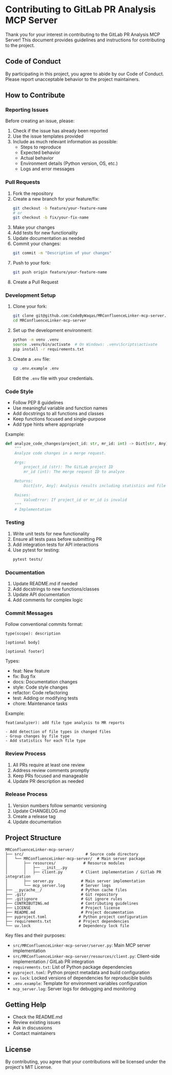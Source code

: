 # Contributing to GitLab PR Analysis MCP Server

Thank you for your interest in contributing to the GitLab PR Analysis MCP Server! This document provides guidelines and instructions for contributing to the project.

## Code of Conduct

By participating in this project, you agree to abide by our Code of Conduct. Please report unacceptable behavior to the project maintainers.

## How to Contribute

### Reporting Issues

Before creating an issue, please:
1. Check if the issue has already been reported
2. Use the issue templates provided
3. Include as much relevant information as possible:
   - Steps to reproduce
   - Expected behavior
   - Actual behavior
   - Environment details (Python version, OS, etc.)
   - Logs and error messages

### Pull Requests

1. Fork the repository
2. Create a new branch for your feature/fix:
   ```bash
   git checkout -b feature/your-feature-name
   # or
   git checkout -b fix/your-fix-name
   ```
3. Make your changes
4. Add tests for new functionality
5. Update documentation as needed
6. Commit your changes:
   ```bash
   git commit -m "Description of your changes"
   ```
7. Push to your fork:
   ```bash
   git push origin feature/your-feature-name
   ```
8. Create a Pull Request

### Development Setup

1. Clone your fork:
   ```bash
   git clone git@github.com:CodeByWaqas/MRConfluenceLinker-mcp-server.git
   cd MRConfluenceLinker-mcp-server
   ```

2. Set up the development environment:
   ```bash
   python -m venv .venv
   source .venv/bin/activate  # On Windows: .venv\Scripts\activate
   pip install -r requirements.txt
   ```

3. Create a `.env` file:
   ```bash
   cp .env.example .env
   ```
   Edit the `.env` file with your credentials.

### Code Style

- Follow PEP 8 guidelines
- Use meaningful variable and function names
- Add docstrings to all functions and classes
- Keep functions focused and single-purpose
- Add type hints where appropriate

Example:
```python
def analyze_code_changes(project_id: str, mr_id: int) -> Dict[str, Any]:
    """
    Analyze code changes in a merge request.

    Args:
        project_id (str): The GitLab project ID
        mr_id (int): The merge request ID to analyze

    Returns:
        Dict[str, Any]: Analysis results including statistics and file changes

    Raises:
        ValueError: If project_id or mr_id is invalid
    """
    # Implementation
```

### Testing

1. Write unit tests for new functionality
2. Ensure all tests pass before submitting PR
3. Add integration tests for API interactions
4. Use pytest for testing:
   ```bash
   pytest tests/
   ```

### Documentation

1. Update README.md if needed
2. Add docstrings to new functions/classes
3. Update API documentation
4. Add comments for complex logic

### Commit Messages

Follow conventional commits format:
```
type(scope): description

[optional body]

[optional footer]
```

Types:
- feat: New feature
- fix: Bug fix
- docs: Documentation changes
- style: Code style changes
- refactor: Code refactoring
- test: Adding or modifying tests
- chore: Maintenance tasks

Example:
```
feat(analyzer): add file type analysis to MR reports

- Add detection of file types in changed files
- Group changes by file type
- Add statistics for each file type
```

### Review Process

1. All PRs require at least one review
2. Address review comments promptly
3. Keep PRs focused and manageable
4. Update PR description as needed

### Release Process

1. Version numbers follow semantic versioning
2. Update CHANGELOG.md
3. Create a release tag
4. Update documentation

## Project Structure

```
MRConfluenceLinker-mcp-server/
├── src/                           # Source code directory
│   └── MRConfluenceLinker-mcp-server/  # Main server package
│       ├── resources/            # Resource modules
│       │   ├── __init__.py
│       │   ├── client.py        # Client implementation / Gitlab PR integration
│       ├── server.py            # Main server implementation
│       └── mcp_server.log       # Server logs
├── __pycache__/                 # Python cache files
├── .git/                        # Git repository
├── .gitignore                   # Git ignore rules
├── CONTRIBUTING.md              # Contributing guidelines
├── LICENSE                      # Project license
├── README.md                    # Project documentation
├── pyproject.toml              # Python project configuration
├── requirements.txt            # Project dependencies
└── uv.lock                     # Dependency lock file
```

Key files and their purposes:
- `src/MRConfluenceLinker-mcp-server/server.py`: Main MCP server implementation
- `src/MRConfluenceLinker-mcp-server/resources/client.py`: Client-side implementation / GitLab PR integration
- `requirements.txt`: List of Python package dependencies
- `pyproject.toml`: Python project metadata and build configuration
- `uv.lock`: Locked versions of dependencies for reproducible builds
- `.env.example`: Template for environment variables configuration
- `mcp_server.log`: Server logs for debugging and monitoring

## Getting Help

- Check the README.md
- Review existing issues
- Ask in discussions
- Contact maintainers

## License

By contributing, you agree that your contributions will be licensed under the project's MIT License.
